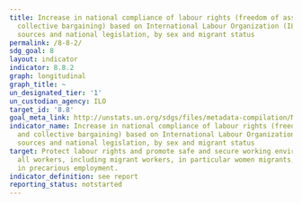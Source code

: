 ```yaml
---
title: Increase in national compliance of labour rights (freedom of association and
  collective bargaining) based on International Labour Organization (ILO) textual
  sources and national legislation, by sex and migrant status
permalink: /8-8-2/
sdg_goal: 8
layout: indicator
indicator: 8.8.2
graph: longitudinal
graph_title: ~
un_designated_tier: '1'
un_custodian_agency: ILO
target_id: '8.8'
goal_meta_link: http://unstats.un.org/sdgs/files/metadata-compilation/Metadata-Goal-8.pdf
indicator_name: Increase in national compliance of labour rights (freedom of association
  and collective bargaining) based on International Labour Organization (ILO) textual
  sources and national legislation, by sex and migrant status
target: Protect labour rights and promote safe and secure working environments for
  all workers, including migrant workers, in particular women migrants, and those
  in precarious employment.
indicator_definition: see report
reporting_status: notstarted
---
```

